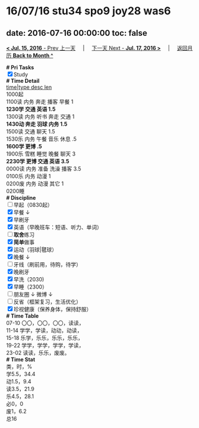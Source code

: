 # 16/07/16 stu34 spo9 joy28 was6

date: 2016-07-16 00:00:00
toc: false
---
[**< Jul. 15, 2016** - Prev 上一天](/lifelogs/2016/07/d15.md) &nbsp; &nbsp; | &nbsp; &nbsp; [下一天 Next - **Jul. 17, 2016 >**](/lifelogs/2016/07/d17.md) &nbsp; &nbsp; |  &nbsp; &nbsp; [返回月历 **Back to Month ^**](/lifelogs/2016/07/index.md)
<br/><div><b># Pri Tasks</b></div><div><input checked="true" type="checkbox"/>Study</div><div><b># Time Detail</b></div><div><u>time|type desc len</u></div><div>1000起</div><div>1100读 内务 奔走 播客 早餐 1</div><div><b>1230学 </b><b>交通 英语 1.5</b></div><div>1300读 内务 听书 奔走 交通 1</div><div><b>1430动 奔走 羽球 内务 1.5</b></div><div>1500读 交通 聊天 1.5</div><div>1530乐 内务 午餐 音乐 休息 .5</div><div><b>1600学 更博 .5</b></div><div>1900乐 雪糕 睡觉 晚餐 聊天 3</div><div><b>2230学 更博 交通 英语 3.5</b></div><div>0000读 内务 准备 洗澡 播客 3.5</div><div>0100乐 内务 动漫 1</div><div>0200废 内务 动漫 其它 1</div><div>0200睡</div><div><b># Discipline</b></div><div><input type="checkbox"/>早起（0830起）</div><div><input checked="true" type="checkbox"/>早餐 ↓</div><div><input checked="true" type="checkbox"/>早刷牙</div><div><input checked="true" type="checkbox"/>英语（早晚班车：短语、听力、单词）</div><div><input type="checkbox"/><b>取舍</b>练习</div><div><input checked="true" type="checkbox"/><b>简单</b>做事</div><div><input checked="true" type="checkbox"/>运动（羽球|毽球）</div><div><input checked="true" type="checkbox"/>晚餐 ↓</div><div><input type="checkbox"/>牙线（刷前用，待购，待学）</div><div><input checked="true" type="checkbox"/>晚刷牙</div><div><input checked="true" type="checkbox"/>早洗（2030)</div><div><input checked="true" type="checkbox"/>早睡（2300）</div><div><input type="checkbox"/>朋友圈 ↓ 微博 ↓</div><div><input type="checkbox"/>反省（框架复习，生活优化）</div><div><input checked="true" type="checkbox"/>珍视健康（保养身体，保持舒服）</div><div><b># Time Table</b></div><div>07-10 〇〇，〇〇，〇〇，读读，</div><div>11-14 学学，学读，动动，动读，</div><div>15-18 乐学，乐乐，乐乐，乐乐，</div><div>19-22 学学，学学，学学，学读，</div><div>23-02 读读，乐乐，废废。</div><div><b># Time Stat</b></div><div>类，时，%</div><div>学5.5，34.4</div><div>动1.5，9.4</div><div>读3.5，21.9</div><div>乐4.5，28.1</div><div>必0，0</div><div>废1，6.2</div><div>总16</div>
